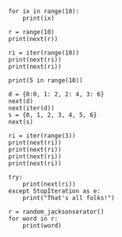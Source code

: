 

```
for ix in range(10):
    print(ix)
```

```
r = range(10)
print(next(r))
```

```
ri = iter(range(10))
print(next(ri))
print(next(ri))
```


```
print(5 in range(10))
```

```
d = {0:0, 1: 2, 2: 4, 3: 6}
next(d)
next(iter(d))
s = {0, 1, 2, 3, 4, 5, 6}
next(s)
```


```
ri = iter(range(3))
print(next(ri))
print(next(ri))
print(next(ri))
print(next(ri))
```

```
try:
    print(next(ri))
except StopIteration as e:
    print("That's all folks!")
```


```
r = random_jacksonserator()
for word in r:
    print(word)
```

```

```

```

```

```

```